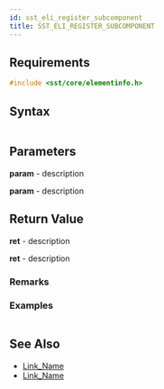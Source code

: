 ```yaml
---
id: sst_eli_register_subcomponent
title: SST_ELI_REGISTER_SUBCOMPONENT
---
```


## Requirements

```cpp
#include <sst/core/elementinfo.h>
```

## Syntax

```cpp

```

## Parameters

**param** - description

**param** - description

## Return Value

**ret** - description

**ret** - description

### Remarks

### Examples

```cpp

```

## See Also

- [Link_Name](TBA)
- [Link_Name](TBA)